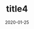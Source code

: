 ---
date: 2020-01-25
title: 'title4'
excerpt: 'desc 4'
slug: 'slug4'
blogpost: true

draft: true
published: false
---